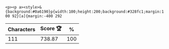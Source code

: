 `<p><p a><style>&{background:#0a6190}p{width:100;height:200;background:#328fc1;margin:100 92}[a]{margin:-400 292`

| Characters | Score 🏆 | %   |
| ---------- | -------- | --- |
| 111        | 738.87   | 100 |
